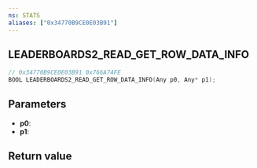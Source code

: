 ```yaml
---
ns: STATS
aliases: ["0x34770B9CE0E03B91"]
---
```

## LEADERBOARDS2_READ_GET_ROW_DATA_INFO

```c
// 0x34770B9CE0E03B91 0x766A74FE
BOOL LEADERBOARDS2_READ_GET_ROW_DATA_INFO(Any p0, Any* p1);
```


## Parameters
* **p0**: 
* **p1**: 

## Return value
